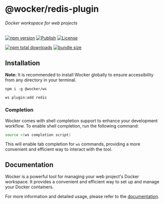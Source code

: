 # @wocker/redis-plugin

###### Docker workspace for web projects

[![npm version](https://img.shields.io/npm/v/@wocker/redis-plugin.svg)](https://www.npmjs.com/package/@wocker/redis-plugin)
[![Publish](https://github.com/kearisp/wocker-redis-plugin/actions/workflows/publish-latest.yml/badge.svg?event=release)](https://github.com/kearisp/wocker-redis-plugin/actions/workflows/publish-latest.yml)
[![License](https://img.shields.io/npm/l/@wocker/redis-plugin)](https://github.com/kearisp/wocker-redis-plugin/blob/main/LICENSE)

[![npm total downloads](https://img.shields.io/npm/dt/@wocker/redis-plugin.svg)](https://www.npmjs.com/package/@wocker/redis-plugin)
[![bundle size](https://img.shields.io/bundlephobia/minzip/@wocker/redis-plugin)](https://bundlephobia.com/package/@wocker/redis-plugin)

## Installation

**Note:** It is recommended to install Wocker globally to ensure accessibility from any directory in your terminal.

```shell
npm i -g @wocker/ws
```

```shell
ws plugin:add redis
```


### Completion

Wocker comes with shell completion support to enhance your development workflow. To enable shell completion, run the following command:

```bash
source <(ws completion script)
```

This will enable tab completion for `ws` commands, providing a more convenient and efficient way to interact with the tool.


## Documentation

Wocker is a powerful tool for managing your web project's Docker workspace. It provides a convenient and efficient way to set up and manage your Docker containers.

For more information and detailed usage, please refer to the [documentation](https://kearisp.github.io/wocker).
